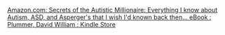 [Amazon.com: Secrets of the Autistic Millionaire: Everything I know about Autism, ASD, and Asperger's that I wish I'd known back then... eBook : Plummer, David William : Kindle Store](https://www.amazon.com/Secrets-Autistic-Millionaire-Everything-Aspergers-ebook/dp/B09KGF6685?dchild=1&keywords=autism&qid=1635782800&refinements=p_n_condition-type:6461716011&sr=8-1&linkCode=sl1&tag=daveplhome-20&linkId=aab0c53b69c44aa0952f1f2d00d2b4b6&language=en_US&ref_=as_li_ss_tl)